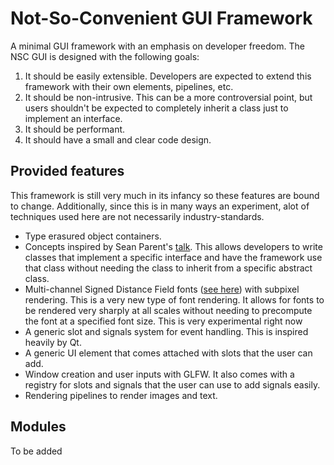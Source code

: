 # Not-So-Convenient GUI Framework
A minimal GUI framework with an emphasis on developer freedom. The NSC GUI is designed with the following goals:
1. It should be easily extensible. Developers are expected to extend this framework with their own elements, pipelines, etc.
2. It should be non-intrusive. This can be a more controversial point, but users shouldn't be expected to completely inherit a class just to implement an interface.
3. It should be performant.
4. It should have a small and clear code design.

## Provided features
This framework is still very much in its infancy so these features are bound to change. Additionally, since this is in many ways an experiment, alot of techniques used here are not necessarily industry-standards.
* Type erasured object containers.
* Concepts inspired by Sean Parent's [talk](https://www.youtube.com/watch?v=QGcVXgEVMJg). This allows developers to write classes that implement a specific interface and have the framework use that class without needing the class to inherit from a specific abstract class.
* Multi-channel Signed Distance Field fonts ([see here](https://github.com/Chlumsky/msdfgen)) with subpixel rendering. This is a very new type of font rendering. It allows for fonts to be rendered very sharply at all scales without needing to precompute the font at a specified font size. This is very experimental right now
* A generic slot and signals system for event handling. This is inspired heavily by Qt.
* A generic UI element that comes attached with slots that the user can add.
* Window creation and user inputs with GLFW. It also comes with a registry for slots and signals that the user can use to add signals easily.
* Rendering pipelines to render images and text.

## Modules
To be added
